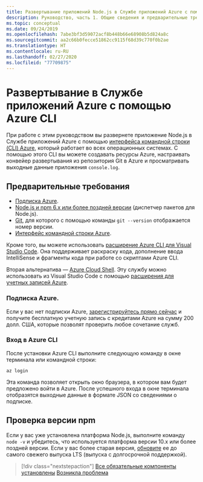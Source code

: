```yaml
---
title: Развертывание приложений Node.js в Службе приложений Azure с помощью Azure CLI
description: Руководство, часть 1. Общие сведения и предварительные требования.
ms.topic: conceptual
ms.date: 09/24/2019
ms.openlocfilehash: 7abe3bf3d59072acf8b448b66e68908b5d824a8c
ms.sourcegitcommit: aa2c66b0fecce51862cc9115f68d39c770f0b2ae
ms.translationtype: HT
ms.contentlocale: ru-RU
ms.lasthandoff: 02/27/2020
ms.locfileid: "77709875"
---
```

# <a name="deploy-to-azure-app-service-using-the-azure-cli"></a>Развертывание в Службе приложений Azure с помощью Azure CLI

При работе с этим руководством вы развернете приложение Node.js в Службе приложений Azure с помощью [интерфейса командной строки (CLI) Azure](https://docs.microsoft.com/cli/azure/overview?view=azure-cli-latest), который работает во всех операционных системах. С помощью этого CLI вы можете создавать ресурсы Azure, настраивать конвейер развертывания из репозитория Git в Azure и просматривать выходные данные приложения `console.log`.

## <a name="prerequisites"></a>Предварительные требования

- [Подписка Azure](#azure-subscription).
- [Node.js и npm 6.x или более поздней версии](https://nodejs.org/en/download) (диспетчер пакетов для Node.js).
- [Git](https://git-scm.com/downloads), для которого с помощью команды `git --version` отображается номер версии.
- [Интерфейс командной строки Azure](https://docs.microsoft.com/cli/azure/install-azure-cli).

Кроме того, вы можете использовать [расширение Azure CLI для Visual Studio Code](https://marketplace.visualstudio.com/items?itemName=ms-vscode.azurecli). Она поддерживает раскраску кода, дополнение ввода IntelliSense и фрагменты кода при работе со скриптами Azure CLI.

Вторая альтернатива — [Azure Cloud Shell](https://docs.microsoft.com/azure/cloud-shell/overview). Эту службу можно использовать из Visual Studio Code с помощью [расширения для учетных записей Azure](https://marketplace.visualstudio.com/items?itemName=ms-vscode.azure-account).

### <a name="azure-subscription"></a>Подписка Azure.

Если у вас нет подписки Azure, [зарегистрируйтесь прямо сейчас](https://azure.microsoft.com/free/?utm_source=campaign&utm_campaign=vscode-tutorial-node-git&mktingSource=vscode-tutorial-node-git) и получите бесплатную учетную запись с кредитами Azure на сумму 200 долл. США, которые позволят проверить любое сочетание служб.

### <a name="sign-in-to-the-azure-cli"></a>Вход в Azure CLI

После установки Azure CLI выполните следующую команду в окне терминала или командной строки:

```azurecli
az login
```

Эта команда позволяет открыть окно браузера, в котором вам будет предложено войти в Azure. После успешного входа в окне терминала отобразятся выходные данные в формате JSON со сведениями о подписке.

## <a name="check-npm-version"></a>Проверка версии npm

Если у вас уже установлена платформа Node.js, выполните команду `node -v` и убедитесь, что используется платформа версии 10.x или более поздней версии. Если у вас более старая версия, [обновите](https://nodejs.org/en/download/) ее до самого свежего выпуска LTS (выпуска с долгосрочной поддержкой).

> [!div class="nextstepaction"]
> [Все обязательные компоненты установлены](tutorial-vscode-azure-cli-node-02.md) [Возникла проблема](https://www.research.net/r/PWZWZ52?tutorial=node-deployment&step=getting-started)
